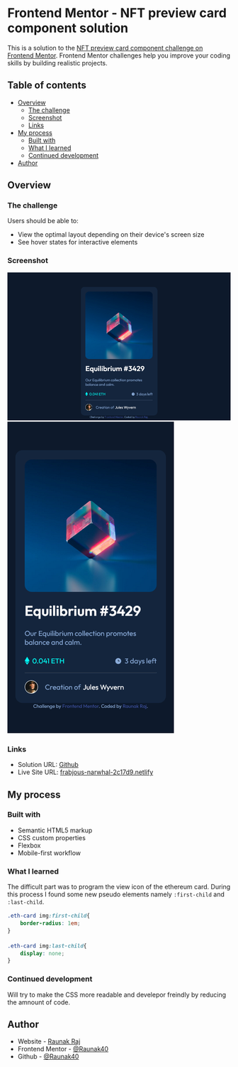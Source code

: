 # Frontend Mentor - NFT preview card component solution

This is a solution to the [NFT preview card component challenge on Frontend Mentor](https://www.frontendmentor.io/challenges/nft-preview-card-component-SbdUL_w0U). Frontend Mentor challenges help you improve your coding skills by building realistic projects. 

## Table of contents

- [Overview](#overview)
  - [The challenge](#the-challenge)
  - [Screenshot](#screenshot)
  - [Links](#links)
- [My process](#my-process)
  - [Built with](#built-with)
  - [What I learned](#what-i-learned)
  - [Continued development](#continued-development)
- [Author](#author)


## Overview

### The challenge

Users should be able to:

- View the optimal layout depending on their device's screen size
- See hover states for interactive elements

### Screenshot

![](/design/Desktop-preview.png)
![](/design/Mobile-preview.png)

### Links

- Solution URL: [Github](https://github.com/Raunak40)
- Live Site URL: [frabjous-narwhal-2c17d9.netlify](https://frabjous-narwhal-2c17d9.netlify.app/)

## My process

### Built with

- Semantic HTML5 markup
- CSS custom properties
- Flexbox
- Mobile-first workflow

### What I learned

The difficult part was to program the view icon of the ethereum card. During this process I found some new pseudo elements namely ```:first-child``` and ```:last-child```.

```css
.eth-card img:first-child{
    border-radius: 1em;
}

.eth-card img:last-child{
    display: none;
}
```

### Continued development

Will try to make the CSS more readable and develepor freindly by reducing the amnount of code.


## Author

- Website - [Raunak Raj](https://frabjous-narwhal-2c17d9.netlify.app/)
- Frontend Mentor - [@Raunak40](https://www.frontendmentor.io/profile/Raunak40)
- Github - [@Raunak40](https://github.com/Raunak40)

